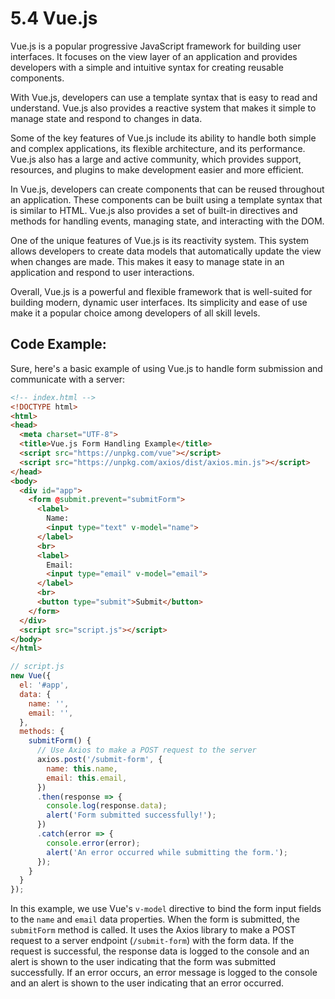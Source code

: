 # 5.4 Vue.js

Vue.js is a popular progressive JavaScript framework for building user interfaces. It focuses on the view layer of an application and provides developers with a simple and intuitive syntax for creating reusable components.

With Vue.js, developers can use a template syntax that is easy to read and understand. Vue.js also provides a reactive system that makes it simple to manage state and respond to changes in data.

Some of the key features of Vue.js include its ability to handle both simple and complex applications, its flexible architecture, and its performance. Vue.js also has a large and active community, which provides support, resources, and plugins to make development easier and more efficient.

In Vue.js, developers can create components that can be reused throughout an application. These components can be built using a template syntax that is similar to HTML. Vue.js also provides a set of built-in directives and methods for handling events, managing state, and interacting with the DOM.

One of the unique features of Vue.js is its reactivity system. This system allows developers to create data models that automatically update the view when changes are made. This makes it easy to manage state in an application and respond to user interactions.

Overall, Vue.js is a powerful and flexible framework that is well-suited for building modern, dynamic user interfaces. Its simplicity and ease of use make it a popular choice among developers of all skill levels.

## Code Example:
Sure, here's a basic example of using Vue.js to handle form submission and communicate with a server:

```html
<!-- index.html -->
<!DOCTYPE html>
<html>
<head>
  <meta charset="UTF-8">
  <title>Vue.js Form Handling Example</title>
  <script src="https://unpkg.com/vue"></script>
  <script src="https://unpkg.com/axios/dist/axios.min.js"></script>
</head>
<body>
  <div id="app">
    <form @submit.prevent="submitForm">
      <label>
        Name:
        <input type="text" v-model="name">
      </label>
      <br>
      <label>
        Email:
        <input type="email" v-model="email">
      </label>
      <br>
      <button type="submit">Submit</button>
    </form>
  </div>
  <script src="script.js"></script>
</body>
</html>
```

```javascript
// script.js
new Vue({
  el: '#app',
  data: {
    name: '',
    email: '',
  },
  methods: {
    submitForm() {
      // Use Axios to make a POST request to the server
      axios.post('/submit-form', {
        name: this.name,
        email: this.email,
      })
      .then(response => {
        console.log(response.data);
        alert('Form submitted successfully!');
      })
      .catch(error => {
        console.error(error);
        alert('An error occurred while submitting the form.');
      });
    }
  }
});
```

In this example, we use Vue's `v-model` directive to bind the form input fields to the `name` and `email` data properties. When the form is submitted, the `submitForm` method is called. It uses the Axios library to make a POST request to a server endpoint (`/submit-form`) with the form data. If the request is successful, the response data is logged to the console and an alert is shown to the user indicating that the form was submitted successfully. If an error occurs, an error message is logged to the console and an alert is shown to the user indicating that an error occurred.
